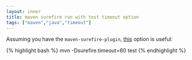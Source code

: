 ```yaml
---
layout: inner
title: maven surefire run with test timeout option
tags: ["maven","java","timeout"]
---
```

Assuming you have the `maven-surefire-plugin`, [this](https://maven.apache.org/surefire/maven-surefire-plugin/test-mojo.html#forkedProcessTimeoutInSeconds) 
option is useful:

{% highlight bash %}
mvn -Dsurefire.timeout=60 test
{% endhighlight %}
